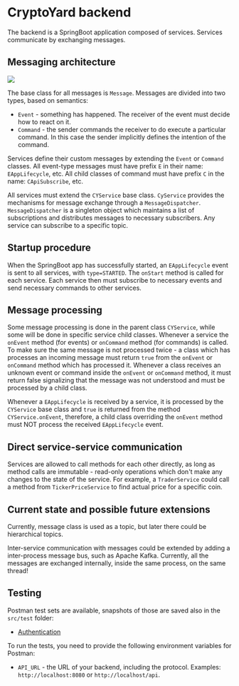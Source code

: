 # CryptoYard backend

The backend is a SpringBoot application composed of services. Services communicate by exchanging messages.

## Messaging architecture

![](C:\Sync\CryptoYard\backend\doc\messaging.png)

The base class for all messages is `Message`. Messages are divided into two types, based on semantics:

* `Event` - something has happened. The receiver of the event must decide how to react on it.
* `Command` - the sender commands the receiver to do execute a particular command. In this case the sender implicitly
  defines the intention of the command.

Services define their custom messages by extending the `Event` or `Command` classes. All event-type messages must have
prefix `E` in their name: `EAppLifecycle`, etc. All child classes of command must have prefix `C` in the
name: `CApiSubscribe`, etc.

All services must extend the `CYService` base class. `CyService` provides the mechanisms for message exchange through
a `MessageDispatcher`. `MessageDispatcher` is a singleton object which maintains a list of subscriptions and distributes
messages to necessary subscribers. Any service can subscribe to a specific topic.

## Startup procedure

When the SpringBoot app has successfully started, an `EAppLifecycle` event is sent to all services, with `type=STARTED`.
The `onStart` method is called for each service. Each service then must subscribe to necessary events and send necessary
commands to other services.

## Message processing

Some message processing is done in the parent class `CYService`, while some will be done in specific service child
classes. Whenever a service the `onEvent` method (for events) or `onCommand` method (for commands) is called. To make
sure the same message is not processed twice - a class which has processes an incoming message must return `true` from
the `onEvent` or `onCommand` method which has processed it. Whenever a class receives an unknown event or command inside
the `onEvent` or `onCommand` method, it must return false signalizing that the message was not understood and must be
processed by a child class.

Whenever a `EAppLifecycle` is received by a service, it is processed by the `CYService` base class and `true` is
returned from the method `CYService.onEvent`, therefore, a child class overriding the `onEvent` method must NOT process
the received `EAppLifecycle` event.

## Direct service-service communication

Services are allowed to call methods for each other directly, as long as method calls are immutable - read-only
operations which don't make any changes to the state of the service. For example, a `TraderService` could call a method
from `TickerPriceService` to find actual price for a specific coin.

## Current state and possible future extensions

Currently, message class is used as a topic, but later there could be hierarchical topics.

Inter-service communication with messages could be extended by adding a inter-process message bus, such as Apache Kafka.
Currently, all the messages are exchanged internally, inside the same process, on the same thread!

## Testing
Postman test sets are available, snapshots of those are saved also in the `src/test` folder:
* [Authentication](https://www.postman.com/collections/30a9ad48d8f72939faaa)

To run the tests, you need to provide the following environment variables for Postman:
* `API_URL` - the URL of your backend, including the protocol. Examples: `http://localhost:8080` or `http://localhost/api`.